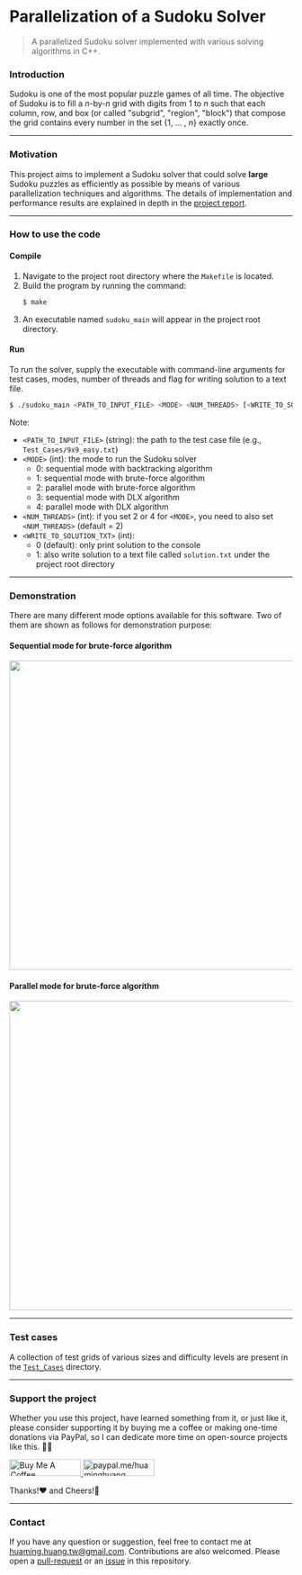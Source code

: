 Parallelization of a Sudoku Solver
==================================

> A parallelized Sudoku solver implemented with various solving algorithms in C++.

### Introduction
Sudoku is one of the most popular puzzle games of all time.
The objective of Sudoku is to fill a _n_-by-_n_ grid with digits from 1 to _n_ such that each column, row, and box (or called "subgrid", "region", "block") that compose the grid contains every number in the set {1, ... , _n_} exactly once.

---

### Motivation
This project aims to implement a Sudoku solver that could solve **large** Sudoku puzzles as efficiently as possible by means of various parallelization techniques and algorithms. The details of implementation and performance results are explained in depth in the [project report](./Project_Report.pdf).

---

### How to use the code
#### Compile
1. Navigate to the project root directory where the `Makefile` is located.
2. Build the program by running the command:
	```bash
	$ make
	```
3. An executable named `sudoku_main` will appear in the project root directory. 

#### Run
To run the solver, supply the executable with command-line arguments for test cases, modes, number of threads and flag for writing solution to a text file.
```bash
$ ./sudoku_main <PATH_TO_INPUT_FILE> <MODE> <NUM_THREADS> [<WRITE_TO_SOLUTION_TXT>]
```
Note:
- `<PATH_TO_INPUT_FILE>` (string): the path to the test case file (e.g., `Test_Cases/9x9_easy.txt`)
- `<MODE>` (int): the mode to run the Sudoku solver
	+ 0: sequential mode with backtracking algorithm
	+ 1: sequential mode with brute-force algorithm
	+ 2: parallel mode with brute-force algorithm
	+ 3: sequential mode with DLX algorithm
	+ 4: parallel mode with DLX algorithm
- `<NUM_THREADS>` (int): if you set 2 or 4 for `<MODE>`, you need to also set `<NUM_THREADS>` (default = 2)
- `<WRITE_TO_SOLUTION_TXT>` (int):
	+ 0 (default): only print solution to the console 
	+ 1: also write solution to a text file called `solution.txt` under the project root directory

---

### Demonstration
There are many different mode options available for this software. Two of them are shown as follows for demonstration purpose:

#### Sequential mode for brute-force algorithm
<img width="550" src="https://user-images.githubusercontent.com/43208378/130022178-134a3fd0-ce45-4f8c-b47a-276b759686e2.png">

#### Parallel mode for brute-force algorithm
<img width="550" src="https://user-images.githubusercontent.com/43208378/130022182-b1feaf52-36dc-4ae7-81fe-2466ea752575.png">

---

### Test cases
A collection of test grids of various sizes and difficulty levels are present in the [`Test_Cases`](./Test_Cases) directory.

---

### Support the project
Whether you use this project, have learned something from it, or just like it, please consider supporting it by buying me a coffee or making one-time donations via PayPal, so I can dedicate more time on open-source projects like this. 💪🙃

<a href="https://www.buymeacoffee.com/huaming.huang" target="_blank">
    <img src="https://cdn.buymeacoffee.com/buttons/default-orange.png" alt="Buy Me A Coffee" height="30" width="127" />
</a>
<a href="https://www.paypal.me/huaminghuang" target="_blank">
    <img src="https://ionicabizau.github.io/badges/paypal.svg" alt="paypal.me/huaminghuang" height="30" width="127" />
</a>

Thanks!:heart: and Cheers!:beers:

---

### Contact
If you have any question or suggestion, feel free to contact me at huaming.huang.tw@gmail.com. Contributions are also welcomed. Please open a [pull-request](https://github.com/hmhuang0501/Parallel-Sudoku-Solver/compare) or an [issue](https://github.com/hmhuang0501/Parallel-Sudoku-Solver/issues/new) in this repository.